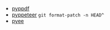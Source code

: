 * [pyppdf](https://github.com/conda-forge/pyppdf-feedstock)
* [pyppeteer](https://github.com/conda-forge/pyppeteer-feedstock) `git format-patch -n HEAD^`
* [pyee](https://github.com/conda-forge/pyee-feedstock)
